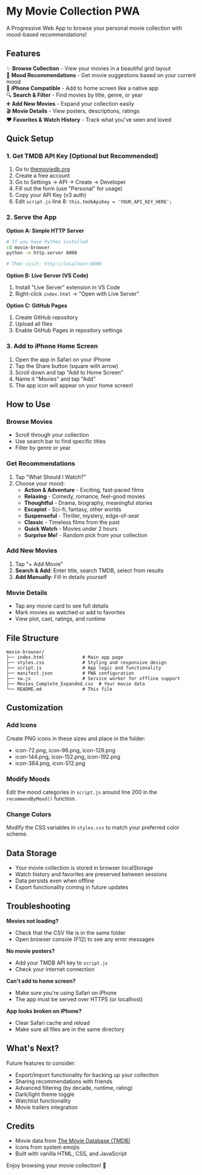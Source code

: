 # My Movie Collection PWA

A Progressive Web App to browse your personal movie collection with mood-based recommendations!

## Features

✨ **Browse Collection** - View your movies in a beautiful grid layout  
🎯 **Mood Recommendations** - Get movie suggestions based on your current mood  
📱 **iPhone Compatible** - Add to home screen like a native app  
🔍 **Search & Filter** - Find movies by title, genre, or year  
➕ **Add New Movies** - Expand your collection easily  
🎬 **Movie Details** - View posters, descriptions, ratings  
❤️ **Favorites & Watch History** - Track what you've seen and loved  

## Quick Setup

### 1. Get TMDB API Key (Optional but Recommended)

1. Go to [themoviedb.org](https://www.themoviedb.org/)
2. Create a free account
3. Go to Settings → API → Create → Developer
4. Fill out the form (use "Personal" for usage)
5. Copy your API Key (v3 auth)
6. Edit `script.js` line 8: `this.tmdbApiKey = 'YOUR_API_KEY_HERE';`

### 2. Serve the App

**Option A: Simple HTTP Server**
```bash
# If you have Python installed
cd movie-browser
python -m http.server 8000

# Then visit: http://localhost:8000
```

**Option B: Live Server (VS Code)**
1. Install "Live Server" extension in VS Code
2. Right-click `index.html` → "Open with Live Server"

**Option C: GitHub Pages**
1. Create GitHub repository
2. Upload all files
3. Enable GitHub Pages in repository settings

### 3. Add to iPhone Home Screen

1. Open the app in Safari on your iPhone
2. Tap the Share button (square with arrow)
3. Scroll down and tap "Add to Home Screen"
4. Name it "Movies" and tap "Add"
5. The app icon will appear on your home screen!

## How to Use

### Browse Movies
- Scroll through your collection
- Use search bar to find specific titles
- Filter by genre or year

### Get Recommendations
1. Tap "What Should I Watch?"
2. Choose your mood:
   - **Action & Adventure** - Exciting, fast-paced films
   - **Relaxing** - Comedy, romance, feel-good movies
   - **Thoughtful** - Drama, biography, meaningful stories
   - **Escapist** - Sci-fi, fantasy, other worlds
   - **Suspenseful** - Thriller, mystery, edge-of-seat
   - **Classic** - Timeless films from the past
   - **Quick Watch** - Movies under 2 hours
   - **Surprise Me!** - Random pick from your collection

### Add New Movies
1. Tap "+ Add Movie"
2. **Search & Add**: Enter title, search TMDB, select from results
3. **Add Manually**: Fill in details yourself

### Movie Details
- Tap any movie card to see full details
- Mark movies as watched or add to favorites
- View plot, cast, ratings, and runtime

## File Structure

```
movie-browser/
├── index.html              # Main app page
├── styles.css              # Styling and responsive design
├── script.js               # App logic and functionality
├── manifest.json           # PWA configuration
├── sw.js                   # Service worker for offline support
├── Movies_Complete_Expanded.csv  # Your movie data
└── README.md               # This file
```

## Customization

### Add Icons
Create PNG icons in these sizes and place in the folder:
- icon-72.png, icon-96.png, icon-128.png
- icon-144.png, icon-152.png, icon-192.png
- icon-384.png, icon-512.png

### Modify Moods
Edit the mood categories in `script.js` around line 200 in the `recommendByMood()` function.

### Change Colors
Modify the CSS variables in `styles.css` to match your preferred color scheme.

## Data Storage

- Your movie collection is stored in browser localStorage
- Watch history and favorites are preserved between sessions  
- Data persists even when offline
- Export functionality coming in future updates

## Troubleshooting

**Movies not loading?**
- Check that the CSV file is in the same folder
- Open browser console (F12) to see any error messages

**No movie posters?**
- Add your TMDB API key to `script.js`
- Check your internet connection

**Can't add to home screen?**
- Make sure you're using Safari on iPhone
- The app must be served over HTTPS (or localhost)

**App looks broken on iPhone?**
- Clear Safari cache and reload
- Make sure all files are in the same directory

## What's Next?

Future features to consider:
- Export/import functionality for backing up your collection
- Sharing recommendations with friends  
- Advanced filtering (by decade, runtime, rating)
- Dark/light theme toggle
- Watchlist functionality
- Movie trailers integration

## Credits

- Movie data from [The Movie Database (TMDB)](https://www.themoviedb.org/)
- Icons from system emojis
- Built with vanilla HTML, CSS, and JavaScript

Enjoy browsing your movie collection! 🍿